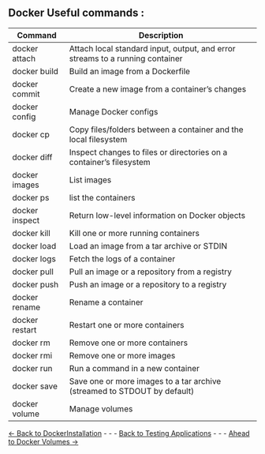 
## Docker Useful commands : 

| Command   |     Description |
| -----------    | ----------- |
|docker attach  |   Attach local standard input, output, and error streams to a running container | 
|docker build	 |   Build an image from a Dockerfile | 
|docker commit	  |  Create a new image from a container’s changes | 
|docker config	  |  Manage Docker configs | 
|docker cp	 |       Copy files/folders between a container and the local filesystem | 
|docker diff	 |     Inspect changes to files or directories on a container’s filesystem | 
|docker images | 	  List images | 
|docker ps    |     list the containers | 
|docker inspect | Return low-level information on Docker objects|
|docker kill | Kill one or more running containers| 
|docker load  | Load an image from a tar archive or STDIN| 
|docker logs |    Fetch the logs of a container| 
|docker pull |    Pull an image or a repository from a registry| 
|docker push |   Push an image or a repository to a registry| 
|docker rename |  Rename a container| 
|docker restart | Restart one or more containers| 
|docker rm | Remove one or more containers| 
|docker rmi |  Remove one or more images| 
|docker run |  Run a command in a new container| 
|docker save |  Save one or more images to a tar archive (streamed to STDOUT by default)| 
|docker volume |  Manage volumes| 



[<- Back to DockerInstallation](./Installation.md) - - - [Back to Testing Applications](../../../TestingApplications.md) - - - [Ahead to Docker Volumes ->](./DockerVolumes.md)